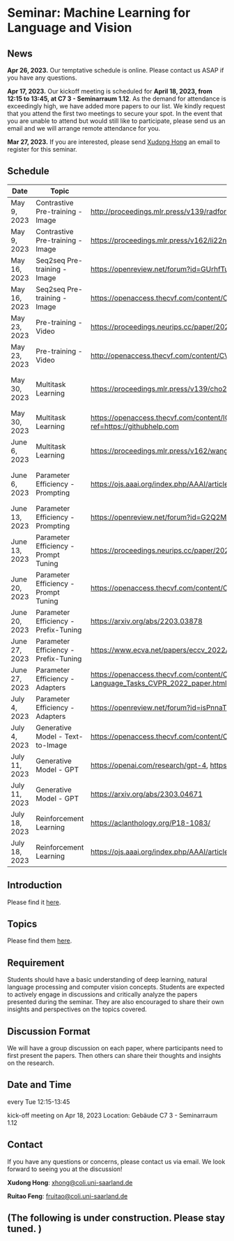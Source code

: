 # Seminar: Machine Learning for Language and Vision

## News

**Apr 26, 2023.** Our temptative schedule is online. Please contact us ASAP if you have any questions.

**Apr 17, 2023.** Our kickoff meeting is scheduled for **April 18, 2023, from 12:15 to 13:45, at C7 3 - Seminarraum 1.12**. As the demand for attendance is exceedingly high, we have added more papers to our list. We kindly request that you attend the first two meetings to secure your spot. In the event that you are unable to attend but would still like to participate, please send us an email and we will arrange remote attendance for you. 

**Mar 27, 2023.** If you are interested, please send [Xudong Hong](mailto:xhong@coli.uni-saarland.de) an email to register for this seminar.

## Schedule

| Date | Topic | Paper Title | Presenter |
| --- | --- | --- | --- |
| May 9, 2023 | Contrastive Pre-training - Image | http://proceedings.mlr.press/v139/radford21a | Raj Mohan Tumarada |
| May 9, 2023 | Contrastive Pre-training - Image | https://proceedings.mlr.press/v162/li22n.html | ? |
| May 16, 2023 | Seq2seq Pre-training - Image | https://openreview.net/forum?id=GUrhfTuf_3 | Julian Schlenker |
| May 16, 2023 | Seq2seq Pre-training - Image | https://openaccess.thecvf.com/content/CVPR2022/html/Singh_FLAVA_A_Foundational_Language_and_Vision_Alignment_Model_CVPR_2022_paper.html | Mehrad Zamani |
| May 23, 2023 | Pre-training - Video | https://proceedings.neurips.cc/paper/2021/hash/c6d4eb15f1e84a36eff58eca3627c82e-Abstract.html | Yage Zhang ? |
| May 23, 2023 | Pre-training - Video | http://openaccess.thecvf.com/content/CVPR2022/html/Zellers_MERLOT_Reserve_Neural_Script_Knowledge_Through_Vision_and_Language_and_CVPR_2022_paper.html | Larisa Ivanova |
| May 30, 2023 | Multitask Learning | https://proceedings.mlr.press/v139/cho21a.html | Nitish Juttu, Prathvish Mithare |
| May 30, 2023 | Multitask Learning | https://openaccess.thecvf.com/content/ICCV2021/html/Hu_UniT_Multimodal_Multitask_Learning_With_a_Unified_Transformer_ICCV_2021_paper.html?ref=https://githubhelp.com | Zixuan Liu |
| June 6, 2023 | Multitask Learning | https://proceedings.mlr.press/v162/wang22al.html | Jakob Gürtler |
| June 6, 2023 | Parameter Efficiency - Prompting | https://ojs.aaai.org/index.php/AAAI/article/download/20215/19974 | Raphael Maximilian Stephan Maser ??? |
| June 13, 2023 | Parameter Efficiency - Prompting | https://openreview.net/forum?id=G2Q2Mh3avow | Karen Li |
| June 13, 2023 | Parameter Efficiency - Prompt Tuning | https://proceedings.neurips.cc/paper/2021/hash/01b7575c38dac42f3cfb7d500438b875-Abstract.html | Muhammad Anas Tahir |
| June 20, 2023 | Parameter Efficiency - Prompt Tuning | https://openaccess.thecvf.com/content/CVPR2021/html/Yu_Transitional_Adaptation_of_Pretrained_Models_for_Visual_Storytelling_CVPR_2021_paper.html | Mahnoor Shahid |
| June 20, 2023 | Parameter Efficiency - Prefix-Tuning | https://arxiv.org/abs/2203.03878 | Sijie Wu |
| June 27, 2023 | Parameter Efficiency - Prefix-Tuning | https://www.ecva.net/papers/eccv_2022/papers_ECCV/papers/136930696.pdf | Prathvish Mithare? |
| June 27, 2023 | Parameter Efficiency - Adapters | https://openaccess.thecvf.com/content/CVPR2022/html/Sung_VL-Adapter_Parameter-Efficient_Transfer_Learning_for_Vision-and-Language_Tasks_CVPR_2022_paper.html | Muhammed Saeed |
| July 4, 2023 | Parameter Efficiency - Adapters | https://openreview.net/forum?id=isPnnaTZaP5 | Rajkumar Anilkumar Vaghashiya |
| July 4, 2023 | Generative Model - Text-to-Image | https://openaccess.thecvf.com/content/CVPR2022/html/Rombach_High-Resolution_Image_Synthesis_With_Latent_Diffusion_Models_CVPR_2022_paper.html | Shreyash Arya ? |
| July 11, 2023 | Generative Model - GPT | https://openai.com/research/gpt-4, https://arxiv.org/abs/2303.08774 | Abdul Rafay |
| July 11, 2023 | Generative Model - GPT | https://arxiv.org/abs/2303.04671 | Huseyin Alecakir |
| July 18, 2023 | Reinforcement Learning | https://aclanthology.org/P18-1083/ | ? |
| July 18, 2023 | Reinforcement Learning | https://ojs.aaai.org/index.php/AAAI/article/view/6305 | Ruveyda Betül Bahçeci ? |

## Introduction

Please find it [here](http://xudonghong.me/mllv-uds/intro). 

## Topics

Please find them [here](http://xudonghong.me/mllv-uds/topic). 

## Requirement

Students should have a basic understanding of deep learning, natural language processing and computer vision concepts. Students are expected to actively engage in discussions and critically analyze the papers presented during the seminar. They are also encouraged to share their own insights and perspectives on the topics covered.

## Discussion Format

We will have a group discussion on each paper, where participants need to first present the papers. Then others can share their thoughts and insights on the research.

## Date and Time

every Tue 12:15-13:45

kick-off meeting on Apr 18, 2023
Location: Gebäude C7 3 - Seminarraum 1.12

## Contact

If you have any questions or concerns, please contact us via email. We look forward to seeing you at the discussion!

**Xudong Hong**: [xhong@coli.uni-saarland.de](mailto:xhong@coli.uni-saarland.de)

**Ruitao Feng**: [fruitao@coli.uni-saarland.de](mailto:fruitao@coli.uni-saarland.de)

## (The following is under construction. Please stay tuned. )

